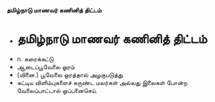 **தமிழ்நாடு மாணவர் கணினித் திட்டம்**
- # தமிழ்நாடு மாணவர் கணினித் திட்டம்
- n. கரைக்கட்டு
- ஆடைப்பூவேலை ஓரம்
- (வினை.) பூவேலை ஒரத்தால் அழகுபடுத்து
- கட்டிய விளிம்புகளைச் சுருண்ட மலர்கள் அல்லது இலைகள் போன்ற வேலைப்பாட்டால் ஒப்பனைசெய்.

